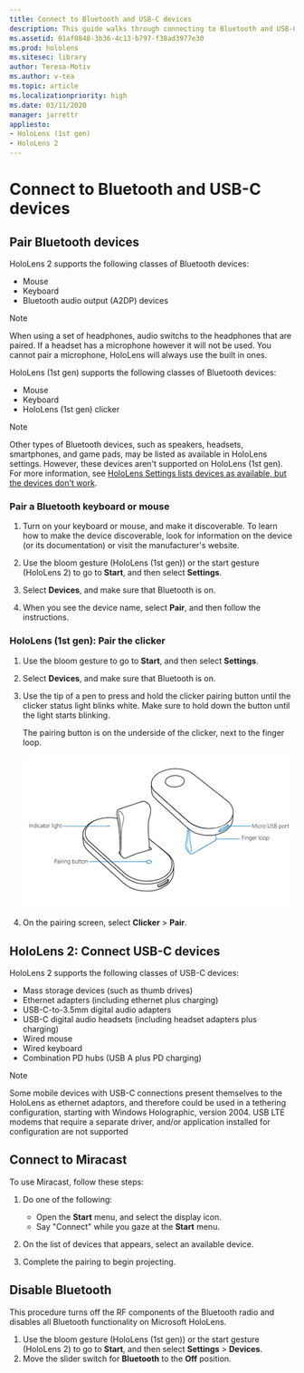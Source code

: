 ```yaml
---
title: Connect to Bluetooth and USB-C devices
description: This guide walks through connecting to Bluetooth and USB-C devices and accessories.
ms.assetid: 01af0848-3b36-4c13-b797-f38ad3977e30
ms.prod: hololens
ms.sitesec: library
author: Teresa-Motiv
ms.author: v-tea
ms.topic: article
ms.localizationpriority: high
ms.date: 03/11/2020
manager: jarrettr
appliesto:
- HoloLens (1st gen)
- HoloLens 2
---
```


# Connect to Bluetooth and USB-C devices

## Pair Bluetooth devices

HoloLens 2 supports the following classes of Bluetooth devices:

- Mouse
- Keyboard
- Bluetooth audio output (A2DP) devices

> [!NOTE]
> When using a set of headphones, audio switchs to the headphones that are paired.
> If a headset has a microphone however it will not be used. You cannot pair a microphone, HoloLens will always use the built in ones.

HoloLens (1st gen) supports the following classes of Bluetooth devices:

- Mouse
- Keyboard
- HoloLens (1st gen) clicker

> [!NOTE]
> Other types of Bluetooth devices, such as speakers, headsets, smartphones, and game pads, may be listed as available in HoloLens settings. However, these devices aren't supported on HoloLens (1st gen). For more information, see [HoloLens Settings lists devices as available, but the devices don't work](hololens-FAQ.md#hololens-settings-lists-devices-as-available-but-the-devices-dont-work).

### Pair a Bluetooth keyboard or mouse

1. Turn on your keyboard or mouse, and make it discoverable. To learn how to make the device discoverable, look for information on the device (or its documentation) or visit the manufacturer's website.

1. Use the bloom gesture (HoloLens (1st gen)) or the start gesture (HoloLens 2) to go to **Start**, and then select **Settings**.
1. Select **Devices**, and make sure that Bluetooth is on.  
1. When you see the device name, select **Pair**, and then follow the instructions.

### HoloLens (1st gen): Pair the clicker

1. Use the bloom gesture to go to **Start**, and then select **Settings**.

1. Select **Devices**, and make sure that Bluetooth is on.

1. Use the tip of a pen to press and hold the clicker pairing button until the clicker status light blinks white. Make sure to hold down the button until the light starts blinking.  

   The pairing button is on the underside of the clicker, next to the finger loop.
   
   ![The pairing button is beside the finger loop](images/use-hololens-clicker-1.png)
   
1. On the pairing screen, select **Clicker** > **Pair**.

## HoloLens 2: Connect USB-C devices

HoloLens 2 supports the following classes of USB-C devices:

- Mass storage devices (such as thumb drives)
- Ethernet adapters (including ethernet plus charging)
- USB-C-to-3.5mm digital audio adapters
- USB-C digital audio headsets (including headset adapters plus charging)
- Wired mouse
- Wired keyboard
- Combination PD hubs (USB A plus PD charging)

> [!NOTE]
> Some mobile devices with USB-C connections present themselves to the HoloLens as ethernet adaptors, and therefore could be used in a tethering configuration, starting with Windows Holographic, version 2004. USB LTE modems that require a separate driver, and/or application installed for configuration are not supported

## Connect to Miracast

To use Miracast, follow these steps:

1. Do one of the following:  

   - Open the **Start** menu, and select the display icon.
   - Say "Connect" while you gaze at the **Start** menu.  

1. On the list of devices that appears, select an available device.
1. Complete the pairing to begin projecting.

## Disable Bluetooth

This procedure turns off the RF components of the Bluetooth radio and disables all Bluetooth functionality on Microsoft HoloLens.

1. Use the bloom gesture (HoloLens (1st gen)) or the start gesture (HoloLens 2) to go to **Start**, and then select **Settings** > **Devices**.
1. Move the slider switch for **Bluetooth** to the **Off** position.
